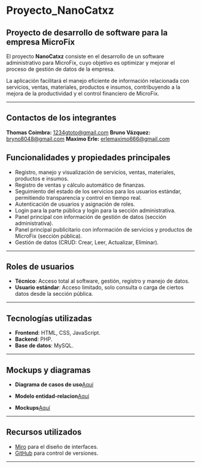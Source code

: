 
# Proyecto_NanoCatxz

## Proyecto de desarrollo de software para la empresa MicroFix

El proyecto **NanoCatxz** consiste en el desarrollo de un software administrativo para MicroFix, cuyo objetivo es optimizar y mejorar el proceso de gestión de datos de la empresa. 

La aplicación facilitará el manejo eficiente de información relacionada con servicios, ventas, materiales, productos e insumos, contribuyendo a la mejora de la productividad y el control financiero de MicroFix.

---

## Contactos de los integrantes
**Thomas Coimbra:** 1234gtoto@gmail.com
**Bruno Vázquez:** bryno8048@gmail.com
**Maximo Erle:** erlemaximo666@gmail.com

## Funcionalidades y propiedades principales

- Registro, manejo y visualización de servicios, ventas, materiales, productos e insumos.  
- Registro de ventas y cálculo automático de finanzas.  
- Seguimiento del estado de los servicios para los usuarios estándar, permitiendo transparencia y control en tiempo real.  
- Autenticación de usuarios y asignación de roles.  
- Login para la parte pública y login para la sección administrativa.  
- Panel principal con información de gestión de datos (sección administrativa).  
- Panel principal publicitario con información de servicios y productos de MicroFix (sección pública).  
- Gestión de datos (CRUD: Crear, Leer, Actualizar, Eliminar).

---

## Roles de usuarios

- **Técnico**: Acceso total al software, gestión, registro y manejo de datos.  
- **Usuario estándar**: Acceso limitado, solo consulta o carga de ciertos datos desde la sección pública.

---

## Tecnologías utilizadas

- **Frontend**: HTML, CSS, JavaScript.  
- **Backend**: PHP.  
- **Base de datos**: MySQL.

---
## Mockups y diagramas
- **Diagrama de casos de uso**[Aquí](https://www.canva.com/design/DAGo-JxrVYc/lqy8t5a5cTpHpEGHe1tAXw/edit?utm_content=DAGo-JxrVYc&utm_campaign=designshare&utm_medium=link2&utm_source=sharebutton)
- **Modelo entidad-relacion**[Aquí](https://www.canva.com/design/DAGqkD-z7OA/P9OlYR9k0pBceIGom2N-4g/edit?utm_content=DAGqkD-z7OA&utm_campaign=designshare&utm_medium=link2&utm_source=sharebutton)

- **Mockups**[Aquí](https://miro.com/welcomeonboard/b1VRam4xSWkwU2ZCWWRTcjRhdGlpb1JOVVdmODlPOWYwMWQzbGhmS1Y2NW9zSmdacDJvS0lXajlGeWdjdnhqR24yV2JORGExRGFML0VYRkl1VnZ3VFFLYlJlNld2VDcwMytDc2dqYkRlMWthSjFMVC9Qb2wyYjlWWkwySzBKL0ZyVmtkMG5hNDA3dVlncnBvRVB2ZXBnPT0hdjE=?share_link_id=542053862340)

---

## Recursos utilizados

- [Miro](https://miro.com) para el diseño de interfaces.  
- [GitHub](https://github.com) para control de versiones.

---

